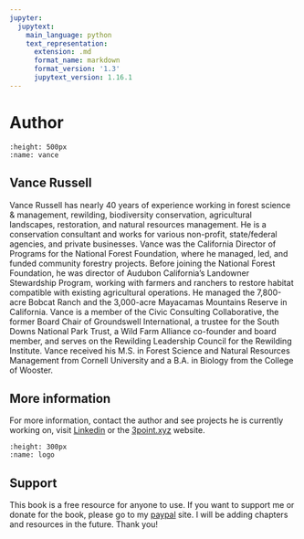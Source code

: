 ```yaml
---
jupyter:
  jupytext:
    main_language: python
    text_representation:
      extension: .md
      format_name: markdown
      format_version: '1.3'
      jupytext_version: 1.16.1
---
```


# Author

```{image} /vr.jpg
:height: 500px
:name: vance
```

## Vance Russell

Vance Russell has nearly 40 years of experience working in forest science & management, rewilding, biodiversity conservation, agricultural landscapes, restoration, and natural resources management. He is a conservation consultant and works for various non-profit, state/federal agencies, and private businesses. Vance was the California Director of Programs for the National Forest Foundation, where he managed, led, and funded community forestry projects. Before joining the National Forest Foundation, he was director of Audubon California’s Landowner Stewardship Program, working with farmers and ranchers to restore habitat compatible with existing agricultural operations. He managed the 7,800-acre Bobcat Ranch and the 3,000-acre Mayacamas Mountains Reserve in California. Vance is a member of the Civic Consulting Collaborative, the former Board Chair of Groundswell International, a trustee for the South Downs National Park Trust, a Wild Farm Alliance co-founder and board member, and serves on the Rewilding Leadership Council for the Rewilding Institute. Vance received his M.S. in Forest Science and Natural Resources Management from Cornell University and a B.A. in Biology from the College of Wooster.

## More information

For more information, contact the author and see projects he is currently working on, visit [Linkedin](https://www.linkedin.com/in/vance-russell-ab596810/) or the [3point.xyz](https://3point.xyz) website.

```{image} /logo.png
:height: 300px
:name: logo
```

## Support

This book is a free resource for anyone to use. If you want to support me or donate for the book, please go to my [paypal](https://paypal.me/3point.xyz) site. I will be adding chapters and resources in the future. Thank you!
